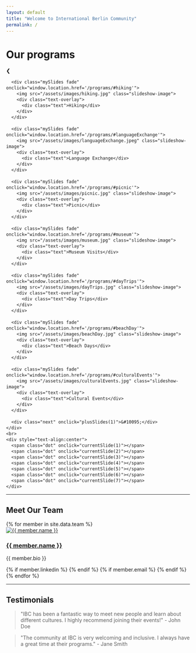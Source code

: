 ```yaml
---
layout: default
title: "Welcome to International Berlin Community"
permalink: /
---
```


<div class="content-section">
  <div class="page-header">
    <h1>Our programs</h1>
  </div>

  <!-- Slideshow Section -->
  <section>
    <div class="slideshow-container">
      <div class="prev" onclick="plusSlides(-1)">&#10094;</div>
      
      <div class="mySlides fade" onclick="window.location.href='/programs/#hiking'">
        <img src="/assets/images/hiking.jpg" class="slideshow-image">
        <div class="text-overlay">
          <div class="text">Hiking</div>
        </div>
      </div>

      <div class="mySlides fade" onclick="window.location.href='/programs/#languageExchange'">
        <img src="/assets/images/languageExchange.jpeg" class="slideshow-image">
        <div class="text-overlay">
          <div class="text">Language Exchange</div>
        </div>
      </div>
      
      <div class="mySlides fade" onclick="window.location.href='/programs/#picnic'">
        <img src="/assets/images/picnic.jpg" class="slideshow-image">
        <div class="text-overlay">
          <div class="text">Picnic</div>
        </div>
      </div>

      <div class="mySlides fade" onclick="window.location.href='/programs/#museum'">
        <img src="/assets/images/museum.jpg" class="slideshow-image">
        <div class="text-overlay">
          <div class="text">Museum Visits</div>
        </div>
      </div>

      <div class="mySlides fade" onclick="window.location.href='/programs/#dayTrips'">
        <img src="/assets/images/dayTrips.jpg" class="slideshow-image">
        <div class="text-overlay">
          <div class="text">Day Trips</div>
        </div>
      </div>

      <div class="mySlides fade" onclick="window.location.href='/programs/#beachDay'">
        <img src="/assets/images/beachDay.jpg" class="slideshow-image">
        <div class="text-overlay">
          <div class="text">Beach Days</div>
        </div>
      </div>

      <div class="mySlides fade" onclick="window.location.href='/programs/#culturalEvents'">
        <img src="/assets/images/culturalEvents.jpg" class="slideshow-image">
        <div class="text-overlay">
          <div class="text">Cultural Events</div>
        </div>
      </div>

      <div class="next" onclick="plusSlides(1)">&#10095;</div>
    </div>
    <br>
    <div style="text-align:center">
      <span class="dot" onclick="currentSlide(1)"></span> 
      <span class="dot" onclick="currentSlide(2)"></span> 
      <span class="dot" onclick="currentSlide(3)"></span> 
      <span class="dot" onclick="currentSlide(4)"></span> 
      <span class="dot" onclick="currentSlide(5)"></span> 
      <span class="dot" onclick="currentSlide(6)"></span> 
      <span class="dot" onclick="currentSlide(7)"></span> 
    </div>
  </section>

  <hr class="section-divider">

  <section>
    <h2>Meet Our Team</h2>
    <div class="team">
      {% for member in site.data.team %}
      <div class="team-member">
        <a href="{{ member.link }}"><img src="{{ member.photo }}" alt="{{ member.name }}"></a>
        <h3><a href="{{ member.link }}">{{ member.name }}</a></h3>
        <p>{{ member.bio }}</p>
        <div class="team-member-links">
          {% if member.linkedin %}
          <a href="{{ member.linkedin }}" target="_blank"><i class="fab fa-linkedin"></i></a>
          {% endif %}
          {% if member.email %}
          <a href="mailto:{{ member.email }}"><i class="fas fa-envelope"></i></a>
          {% endif %}
        </div>
      </div>
      {% endfor %}
    </div>
  </section>

  <hr class="section-divider">

  <section>
    <h2>Testimonials</h2>
    <blockquote>
      "IBC has been a fantastic way to meet new people and learn about different cultures. I highly recommend joining their events!" - John Doe
    </blockquote>
    <blockquote>
      "The community at IBC is very welcoming and inclusive. I always have a great time at their programs." - Jane Smith
    </blockquote>
  </section>
</div>

<script>
let slideIndex = 1;
showSlides(slideIndex);

function plusSlides(n) {
  showSlides(slideIndex += n);
}

function currentSlide(n) {
  showSlides(slideIndex = n);
}

function showSlides(n) {
  let i;
  let slides = document.getElementsByClassName("mySlides");
  let dots = document.getElementsByClassName("dot");
  if (n > slides.length) {slideIndex = 1}
  if (n < 1) {slideIndex = slides.length}
  for (i = 0; i < slides.length; i++) {
    slides[i].style.display = "none";  
  }
  for (i = 0; i < dots.length; i++) {
    dots[i].className = dots[i].className.replace(" active", "");
  }
  slides[slideIndex-1].style.display = "block";  
  dots[slideIndex-1].className += " active";
}

// Toggle dark mode
function toggleDarkMode() {
  document.body.classList.toggle("dark-mode");
}
</script>
